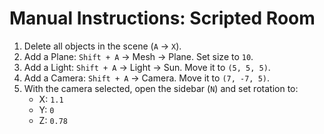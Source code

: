 # Manual Instructions: Scripted Room

1. Delete all objects in the scene (`A` → `X`).
2. Add a Plane: `Shift + A` → Mesh → Plane. Set size to `10`.
3. Add a Light: `Shift + A` → Light → Sun. Move it to `(5, 5, 5)`.
4. Add a Camera: `Shift + A` → Camera. Move it to `(7, -7, 5)`.
5. With the camera selected, open the sidebar (`N`) and set rotation to:
   - X: `1.1`
   - Y: `0`
   - Z: `0.78`
